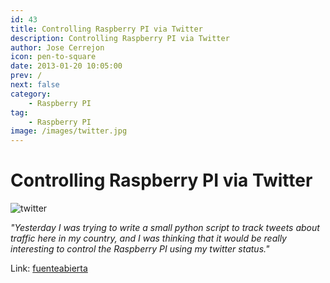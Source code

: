 ```yaml
---
id: 43
title: Controlling Raspberry PI via Twitter
description: Controlling Raspberry PI via Twitter
author: Jose Cerrejon
icon: pen-to-square
date: 2013-01-20 10:05:00
prev: /
next: false
category:
    - Raspberry PI
tag:
    - Raspberry PI
image: /images/twitter.jpg
---
```


# Controlling Raspberry PI via Twitter

![twitter](/images/twitter.jpg)

_"Yesterday I was trying to write a small python script to track tweets about traffic here in my country, and I was thinking that it would be really interesting to control the Raspberry PI using my twitter status."_

Link: [fuenteabierta](https://fuenteabierta.teubi.co/2013/01/controlling-raspberry-pi-via-twitter.html)
